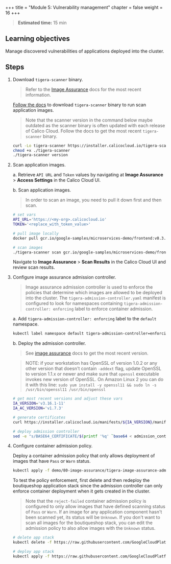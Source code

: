 +++
title = "Module 5: Vulnerability management"
chapter = false
weight = 16
+++

>**Estimated time:** 15 min

## Learning objectives

Manage discovered vulnerabilities of applications deployed into the cluster.

## Steps

1. Download `tigera-scanner` binary.

    >Refer to the [Image Assurance](https://docs.tigera.io/calico-cloud/image-assurance/) docs for the most recent information.

    [Follow the docs](https://docs.tigera.io/calico-cloud/image-assurance/scan-image-registries#start-the-cli-scanner) to download `tigera-scanner` binary to run scan application images.

    >Note that the scanner version in the command below maybe outdated as the scanner binary is often updated with each release of Calico Cloud. Follow the docs to get the most recent `tigera-scanner` binary.

    ```bash
    curl -Lo tigera-scanner https://installer.calicocloud.io/tigera-scanner/v3.16.1-11/image-assurance-scanner-cli-linux-amd64
    chmod +x ./tigera-scanner
    ./tigera-scanner version
    ```

2. Scan application images.

    a. Retrieve `API URL` and `Token` values by navigating at **Image Assurance** > **Access Settings** in the Calico Cloud UI.

    b. Scan application images.

    >In order to scan an image, you need to pull it down first and then scan.

    ```bash
    # set vars
    API_URL='https://<my-org>.calicocloud.io'
    TOKEN='<replace_with_token_value>'

    # pull image locally
    docker pull gcr.io/google-samples/microservices-demo/frontend:v0.3.8

    # scan images
    ./tigera-scanner scan gcr.io/google-samples/microservices-demo/frontend:v0.3.8 --fail_threshold 7.0 --warn_threshold 3.9 --apiurl $API_URL --token $TOKEN
    ```

    Navigate to **Image Assurance** > **Scan Results** in the Calico Cloud UI and review scan results.

3. Configure image assurance admission controller.

    >Image assurance admission controller is used to enforce the policies that determine which images are allowed to be deployed into the cluster. The `tigera-admission-controller.yaml` manifest is configured to look for namespaces containing `tigera-admission-controller: enforcing` label to enforce container admission.

    a. Add `tigera-admission-controller: enforcing` label to the `default` namespace.

    ```bash
    kubectl label namespace default tigera-admission-controller=enforcing
    ```

    b. Deploy the admission controller.

    >See [image assurance](https://docs.tigera.io/calico-cloud/image-assurance/install-the-admission-controller#install-the-admission-controller) docs to get the most recent version.

    >NOTE: if your workstation has OpenSSL of version 1.0.2 or any other version that doesn't contain `-addext` flag, update OpenSSL to version 1.1.x or newer and make sure  that `openssl` executable invokes new version of OpenSSL. 
    On Amazon Linux 2 you can do it with this line: `sudo yum install -y openssl11 && sudo ln -s /usr/bin/openssl11 /usr/bin/openssl`

    ```bash
    # get most recent versions and adjust these vars
    IA_VERSION='v3.16.1-11'
    IA_AC_VERSION='v1.7.3'

    # generate certificates
    curl https://installer.calicocloud.io/manifests/${IA_VERSION}/manifests/generate-open-ssl-key-cert-pair.sh | bash

    # deploy admission controller
    sed -e "s/BASE64_CERTIFICATE/$(printf '%q' `base64 < admission_controller_cert.pem`)/g" -e "s/BASE64_KEY/$(printf '%q' `base64 < admission_controller_key.pem`)/g" -e "s/IA_AC_VERSION/$IA_AC_VERSION/g" demo/80-image-assurance/tigera-image-assurance-admission-controller-deploy.yaml | kubectl apply -f-
    ```

4. Configure container admission policy.

    Deploy a container admission policy that only allows deployment of images that have `Pass` or `Warn` status.

    ```bash
    kubectl apply -f demo/80-image-assurance/tigera-image-assurance-admission-controller-policy.yaml
    ```

    To test the policy enforcement, first delete and then redeploy the boutiqueshop application stack since the admission controller can only enforce container deployment when it gets created in the cluster.

    >Note that the `reject-failed` container admission policy is configured to only allow images that have defined scanning status of `Pass` or `Warn`. If an image for any application component hasn't been scanned yet, its status will be `Unknown`. If you don't want to scan all images for the boutiqueshop stack, you can edit the admission policy to also allow images with the `Unknown` status.

    ```bash
    # delete app stack
    kubectl delete -f https://raw.githubusercontent.com/GoogleCloudPlatform/microservices-demo/release/v0.3.8/release/kubernetes-manifests.yaml

    # deploy app stack
    kubectl apply -f https://raw.githubusercontent.com/GoogleCloudPlatform/microservices-demo/release/v0.3.8/release/kubernetes-manifests.yaml
    ```
